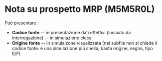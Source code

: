 # Nota su prospetto MRP (M5M5R0L)
Può presentare : 

- **Codice fonte**
-- in presentazione dati effettivi (lanciato da interrogazione)
-- in simulazione cieca
- **Origine fonte**
-- in simulaizone visualizzata (nel subfile non si chiede il codice fonte. è una simulazione più snella, basta origine, segno, tipo E/F)

